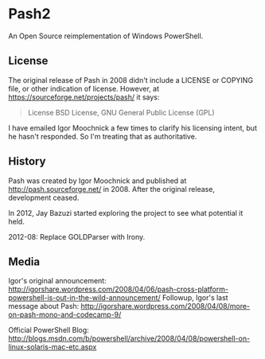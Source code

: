 Pash2
=====

An Open Source reimplementation of Windows PowerShell.

License
-------

The original release of Pash in 2008 didn't include a LICENSE or COPYING file, or other indication of license. However, at https://sourceforge.net/projects/pash/ it says:

> License
> BSD License, GNU General Public License (GPL)

I have emailed Igor Moochnick a few times to clarify his licensing intent, but he hasn't responded. So I'm treating that as authoritative.

History
-------

Pash was created by Igor Moochnick and published at http://pash.sourceforge.net/ in 2008. After the original release, development ceased.

In 2012, Jay Bazuzi started exploring the project to see what potential it held.

2012-08: Replace GOLDParser with Irony.

Media
-----

Igor's original announcement: http://igorshare.wordpress.com/2008/04/06/pash-cross-platform-powershell-is-out-in-the-wild-announcement/
Followup, Igor's last message about Pash: http://igorshare.wordpress.com/2008/04/08/more-on-pash-mono-and-codecamp-9/

Official PowerShell Blog: http://blogs.msdn.com/b/powershell/archive/2008/04/08/powershell-on-linux-solaris-mac-etc.aspx

